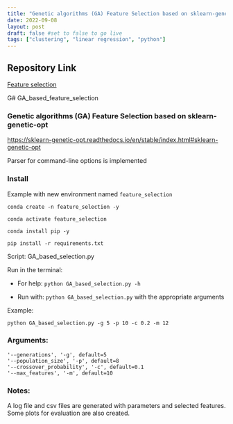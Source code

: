 ```yaml
---
title: "Genetic algorithms (GA) Feature Selection based on sklearn-genetic-opt"
date: 2022-09-08
layout: post
draft: false #set to false to go live
tags: ["clustering", "linear regression", "python"]
---
```




## Repository Link

<a href="https://github.com/amgfernandes/GA_based_feature_selection"> Feature selection </a>


G# GA_based_feature_selection

### Genetic algorithms (GA) Feature Selection based on sklearn-genetic-opt 
https://sklearn-genetic-opt.readthedocs.io/en/stable/index.html#sklearn-genetic-opt

Parser for command-line options is implemented

### Install

Example with new environment named `feature_selection`

```
conda create -n feature_selection -y

conda activate feature_selection

conda install pip -y

pip install -r requirements.txt
 ```

Script: GA_based_selection.py

Run in the terminal: 

- For help:
`python GA_based_selection.py -h`

- Run with: 
`python GA_based_selection.py` with the appropriate arguments

Example:

```
python GA_based_selection.py -g 5 -p 10 -c 0.2 -m 12
```

### Arguments:
```
'--generations', '-g', default=5
'--population_size', '-p', default=8
'--crossover_probability', '-c', default=0.1
'--max_features', '-m', default=10
```
###  Notes:

A log file and csv files are generated with parameters and selected features. Some plots for evaluation are also created.
